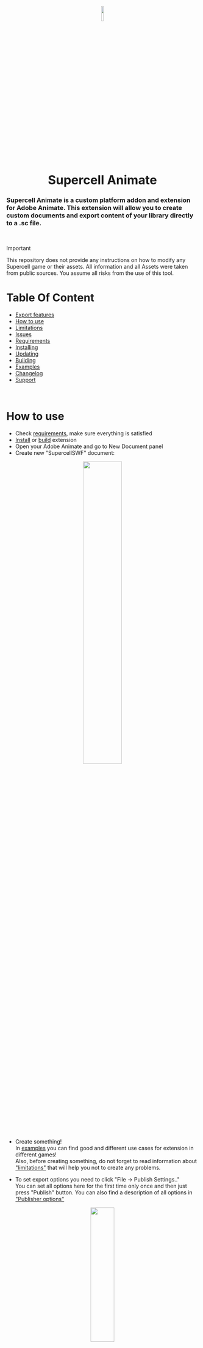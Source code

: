 <p align="center">
<img src="./assets/workshop.png"  width="10%">
<h1 align="center" style="font-size: 32px;"> Supercell Animate </h1>
</p>

### Supercell Animate is a custom platform addon and extension for Adobe Animate. This extension will allow you to create custom documents and export content of your library directly to a .sc file.

<br/>

> [!IMPORTANT]
> This repository does not provide any instructions on how to modify any Supercell game or their assets. All information and all Assets were taken from public sources. You assume all risks from the use of this tool.


# Table Of Content

- [Export features](#export-features)
- [How to use](#how-to-use)
- [Limitations](#limitations)
- [Issues](#issues)
- [Requirements](#requirements)
- [Installing](#installing)
- [Updating](#plugin-update)
- [Building](#building)
- [Examples](#examples)
- [Changelog](#changelog)
- [Support](#support)

<br/>

# How to use
- Check [requirements](#requirements), make sure everything is satisfied
- [Install](#installing) or [build](#building) extension
- Open your Adobe Animate and go to New Document panel
- Create new "SupercellSWF" document: 

<p align="center">
<img src="./assets/new_document_panel.png"  width="45%">
</p>

- Create something!  
In [examples](#examples) you can find good and different use cases for extension in different games!  
Also, before creating something, do not forget to read information about ["limitations"](#Limitations) that will help you not to create any problems.

- To set export options you need to click "File -> Publish Settings.."  
You can set all options here for the first time only once and then just press "Publish" button. You can also find a description of all options in ["Publisher options"](#publisher-options)

<p align="center">
<img src="./assets/publish_settings_select.png"  width="35%" height="30%">
</p>

- After setting all options, you can click on publish button. You are great!  
Then you just need to wait until file is saved. 

# Content creation tips
For the most part these tips will help you make a more "correct" and more optimized project.

- Be sure to pay attention to ["Limitations"](#limitations) section.
- Pay attention to linkage name.
    Plugin exports only MovieClips that have an linkage name, it is used as export name of symbol.
    For details, see [Examples](#examples)
- Avoid using sprites, and especially vector graphics in MovieClips.  
    Animate is a fairly flexible program and you will notice very little difference between different types of symbols, but speed of export and rendering performance in general depends on how correctly you use these types.  
    When organizing project structure, note that Shapes or so-called Graphic symbols are intended to contain sprites or vector graphics. They can have only one frame.
    At the same time, MovieClip symbols are used to create animation using shapes. They can have an unlimited (within technical limits) number of frames and they can have a linkage name.

# Support
This project was created with the goal of exploring various interesting tools and to support a small but quite creative community of modders. I put a lot of heart and time into this creation, so if you want to support me, you can buy me a coffee right here :3  
[!["Buy Me A Coffee"](https://www.buymeacoffee.com/assets/img/custom_images/orange_img.png)](https://www.buymeacoffee.com/daniilsivi)
  
# Export features
- Stroke  / Fills / Brushes ✅  
Full support. It can be unstable sometimes especially with big fills and curves so try to work more with sprites

    - Fill styles ✅  
    Currently supported are solid color fill and bitmap fill. Linear fill will be added later if needed.

- Filters ❌  
There will be no support for filters for Symbols

- Scripts (ActionScript, JavaScript) ❌  
.sc file does not support any scripts

- Sounds ❌  
.sc file does not support sounds

- Parenting / Camera / Advanced Layers ❌  
Planned someday but in a very limited environment due to CPSDK limitations.

- Text ✅  
Partial support

- Symbols (Graphic, MovieClip) ✅  
Full support except for "Button" type

    - Blending modes ✅  
    Full support. But note that some modes may not work or crash.

    - Transform ✅   
    2D Transforms are fully supported. 3D transformations have a potentially small range of uses and a small chance of being supported.

- Layers ✅  
All types of layers are supported: Normal, Masks, Folders, Guides
Also note that all symbols from guide layer will be ignored and will only be used for animation if necessary.

- Classic / Animation tweens ✅  
Absolutely all types of animation tweens and their types of interpolation are supported.

 - Shape animation ✅  
Full support. Be careful when using it, the result can be very unstable.

- Nine-slice ✅  
Full support. But keep in mind that on Animate 2024 and above this may not work correctly.  

# Limitations

- Color transforms  
Be careful when transforming colors. Color values can only be positive, otherwise these values will be set to zero and the result will be undesirable.

- Text Fields  
Text fields are covered with a large layer of mystique.  
But there is also support for basic things here.
Also be careful, not all settings can somehow affect text in final file (because they cannot be disabled, Animate just crashes)  
Also, text must have no more than 255 characters, otherwise text will not be written to file.
To enable text outline you need to add "Glow" filter to text field  
  
# Requirements
For extension to work correctly, you need:

- Adobe Animate 2022 or higher
- Windows 10 x64 or Windows 11
- [Visual C++ Redistributable Runtime](https://aka.ms/vs/17/release/vc_redist.x64.exe)


> [!NOTE]
> MacOS support will be available one day, but it is not a priority at all right now.
  
# Installing
First of all, download .zip package from [Releases](https://github.com/sc-workshop/SupercellSWF-Animate/releases)  
Unpack zip to any place convenient for you.  
Inside archive there is a file ```install.jsfl```. You need to run it in Adobe Animate.  
By default, ```.jsfl``` is associated with Animate, so you can double-click on it and run it as a command, but if something is wrong, you can open it in Animate itself as a script and click on run button.  
After installation is complete, be sure to restart Animate.
If you want to remove plugin, run ```install.jsfl``` again, and this time you will see a confirmation button.
  
# Plugin Update
If you have an already installed plugin and want to update, run installation file and <strong>remove</strong> plugin, restart Animate and install plugin as usual.  

> [!IMPORTANT]
> If you are using version 1.2.0 and lower, you <strong>MUST</strong> remove extension files <strong>MANUALLY</strong>. If you do not do this, then installation may not be successful.
  
# Building
Before starting you need to have:
- [npm, node.js and ts-node](https://nodejs.org/)
- [Typescript and ts-node](https://www.npmjs.com/package/ts-node)
- MSVC Build tools (Visual Studio)

To prepare all the necessary dependencies, run the following command in the project folder:  
`
    npm run cook
`  
  
Next, after preparing all modules, you need to open console (as admin in case of Debug) in root of repository.  
- Release  
    To build a installer with all packages, you need to fill in certificate details in `scripts/cert.ts` and then run following command:  
    `
    npm run package
    `  
    After the command completes, installer files will be available in `dist/package` folder.  
    You can run it or zip and share.
- Debug  
    If you want to use a debug build then make sure you have CEP debug mode enabled. You can read more about CEP [Here](https://github.com/Adobe-CEP/CEP-Resources/blob/master/CEP_9.x/Documentation/CEP%209.0%20HTML%20Extension%20Cookbook.md)  
    After that you need to use this command:  
    `
    npm run build:dev
    `  
    After execution, extension should load into Adobe Animate.  
    From now on you can connect any native or typescript debugger to Animate process and do your own stuff.
  
# Examples
You can find a list of all available examples in ["examples"](/examples/README.md) folder.  
  
# Issues
If you find any problem with export process or you just need any help, please report it in [Issues](https://github.com/sc-workshop/SupercellSWF-Animate/issues) or [join our Discord Server](https://discord.gg/uPnDsns6G6)  

> [!TIP]
> Native part of plugin saves logs in "%temp%/org.scWorkshop.SupercellSWF_export_log.txt", please provide them along with a description for a faster solution to the problem.  
  
# Changelog
## v 1.3.3
- Added automatic installation of different plugin variants for different cpu feature sets (Currently supported AVX2, SSE4.2 and native)
- Minor bugfixes and performance improvements
## v 1.3.2
- Added Bitmap Fill support
- Added Export name replacing and atlas textures repacking
## v 1.3.1
- Improved progress window behavior
- Added object caching
- Various bug fixes
## v 1.3.0
- Improved Atlas Generator
- Added SC2 support
- Many performance improvements and code refactoring
## v 1.2.1
- Added experimental installer
## v 1.2.0
- Complete refactoring of code
- Changed and improved design of Publisher Settings
- More animations for Publisher progress window
- Improved support for Fills and Strokes. Added rasterization to sprites
- Added new algorithm to reduce shape object count 
- Added support for 9slice scaling
- More bugs
## v 1.1.0
- Added support for blend modes
- Added basic support for solid fills and stroke
- Added experimental shape animation
- Added support for group
## v 1.0.1
- Fixed sprite transformation
- Updated localization
## v 1.0 
- First release. Basic export to .sc file
